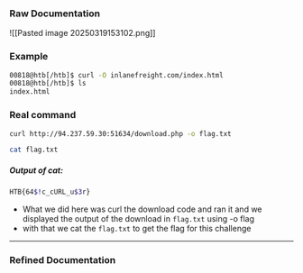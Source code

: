### Raw Documentation 
![[Pasted image 20250319153102.png]]
### Example 

```bash
00818@htb[/htb]$ curl -O inlanefreight.com/index.html
00818@htb[/htb]$ ls
index.html
```

### Real command 

```bash
curl http://94.237.59.30:51634/download.php -o flag.txt
```

```bash
cat flag.txt
```
##### Output of cat:

```bash
HTB{64$!c_cURL_u$3r}
```

- What we did here was curl the download code and ran it and we displayed the output of the download in `flag.txt` using -o flag
- with that we cat the `flag.txt` to get the flag for this challenge 
----

### Refined Documentation